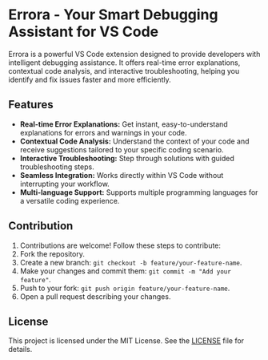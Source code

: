 # Errora - Your Smart Debugging Assistant for VS Code

Errora is a powerful VS Code extension designed to provide developers with intelligent debugging assistance. It offers real-time error explanations, contextual code analysis, and interactive troubleshooting, helping you identify and fix issues faster and more efficiently.

## Features
- **Real-time Error Explanations:** Get instant, easy-to-understand explanations for errors and warnings in your code.
- **Contextual Code Analysis:** Understand the context of your code and receive suggestions tailored to your specific coding scenario.
- **Interactive Troubleshooting:** Step through solutions with guided troubleshooting steps.
- **Seamless Integration:** Works directly within VS Code without interrupting your workflow.
- **Multi-language Support:** Supports multiple programming languages for a versatile coding experience.

## Contribution
1. Contributions are welcome! Follow these steps to contribute:
2. Fork the repository.
3. Create a new branch: `git checkout -b feature/your-feature-name`.
4. Make your changes and commit them: `git commit -m "Add your feature"`.
5. Push to your fork: `git push origin feature/your-feature-name`.
6. Open a pull request describing your changes.

## License
This project is licensed under the MIT License. See the [LICENSE](LICENSE) file for details.
